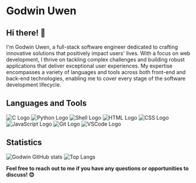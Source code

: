 # Godwin Uwen

## Hi there! 👋

I'm Godwin Uwen, a full-stack software engineer dedicated to crafting innovative solutions that positively impact users' lives. With a focus on web development, I thrive on tackling complex challenges and building robust applications that deliver exceptional user experiences. My expertise encompasses a variety of languages and tools across both front-end and back-end technologies, enabling me to cover every stage of the software development lifecycle.

## Languages and Tools

 ![C Logo](https://upload.wikimedia.org/wikipedia/commons/1/19/C_Logo.png)
 ![Python Logo](https://upload.wikimedia.org/wikipedia/commons/c/c3/Python-logo-notext.svg)
 ![Shell Logo](https://upload.wikimedia.org/wikipedia/commons/3/35/Tux.svg)
 ![HTML Logo](https://upload.wikimedia.org/wikipedia/commons/6/61/HTML5_logo_and_wordmark.svg)
 ![CSS Logo](https://upload.wikimedia.org/wikipedia/commons/d/d5/CSS3_logo_and_wordmark.svg)
 ![JavaScript Logo](https://upload.wikimedia.org/wikipedia/commons/6/6a/JavaScript-logo.png)
 ![Git Logo](https://upload.wikimedia.org/wikipedia/commons/e/e0/Git-logo.svg)
 ![VSCode Logo](https://upload.wikimedia.org/wikipedia/commons/9/9a/Visual_Studio_Code_1.35_icon.svg)
 

## Statistics

 ![Godwin GitHub stats](https://github-readme-stats.vercel.app/api?username=uwen-godwin&show_icons=true&theme=radical)
![Top Langs](https://github-readme-stats.vercel.app/api/top-langs/?username=uwen-godwin&layout=compact&theme=radical)
  
**Feel free to reach out to me if you have any questions or opportunities to discuss! 😊**
